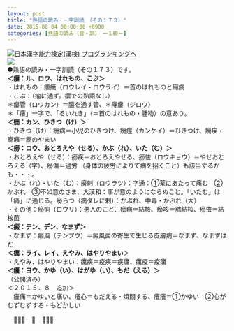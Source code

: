 ```yaml
---
layout: post
title: "熟語の読み・一字訓読　（その１７３）"
date: 2015-08-04 00:00:00 +0900
categories: [熟語の読み（音・訓）　ー１級－]
---
```


[![](/syuusyuu9701/assets/images/熟語の読み・一字訓読-（その１７３）-br_c_3028_1.gif)](http://blog.with2.net/link.php?1659096:3028 "日本漢字能力検定(漢検) ブログランキングへ")[日本漢字能力検定(漢検) ブログランキングへ](http://blog.with2.net/link.php?1659096:3028)  
![](/syuusyuu9701/assets/images/熟語の読み・一字訓読-（その１７３）-0000fcc7ea83198e6e01b81eafdeac4c.jpg)  
●熟語の読み・一字訓読（その１７３）です。  
**＜瘻：ル、ロウ、はれもの、こぶ＞**  
・はれもの：瘻癘（ロウレイ・ロウライ）＝首のはれものと癩病  
・こぶ：（瘤に通ず。瘻での熟語なし）  
＊瘻管（ロウカン）＝膿を通す管、＊痔瘻（ジロウ）  
＊「瘻」一字で、「るいれき」（＝首のはれもの・腫物）の意あり。  
**＜癇：カン、ひきつ（け）＞**  
・ひきつ（け）：癇病＝小児のひきつけ、癇痙（カンケイ）＝ひきつけ、癇疾・癇癪＝癇のやまい  
**＜癆：ロウ、おとろえや（せる）、かぶ（れ）、いた（む）＞**  
・おとろえや（せる）：癆疾＝おとろえやせる、癆怯（ロウキョウ）＝やせおとろえる（字）、癆傷＝過労 （身体の疲労によりて病を招くこと）も該当するかも・・・。  
・かぶ（れ）・いた（む）：癆剌（ロウラツ）：字通：①薬にあたって痛む　②かぶれ　③不如意のさま、大漢和：事が意のようにならぬこと。「いたむ」は「痛」に通じる。癆らつ（病ダレに剌）：かぶれ、中毒・かぶれ（大）  
・その他：癆痢（ロウリ）：悪人のこと、癆病＝結核、癆咳＝肺結核、癆虫＝結核菌  
**＜癜：テン、デン、なまず＞**  
・なまず：癜風（テンプウ）＝癜風菌の寄生で生じる皮膚病＝なまず、なまずはだ  
**＜癘：ライ、レイ、えやみ、はやりやまい**＞  
・えやみ、はやりやまい：癘疾＝疫疾＝疾癘、癘疫＝疫癘  
**＜癢：ヨウ、かゆ（い）、はがゆ（い）、もだ（える）＞**  
（公開済み）  
＜２０１５．８　追加＞  
　癢痛＝かゆいと痛い、癢心＝もだえる・煩悶する、癢癢＝①かゆい　②心がむずむずする・もどかしい  
  
　👋👋👋　🐑　👋👋👋  